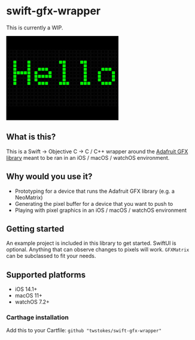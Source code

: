 # swift-gfx-wrapper

This is currently a WIP.

<img src="Media/screen.png" width="300" />

## What is this?

This is a Swift -> Objective C -> C / C++ wrapper around the [Adafruit GFX library](https://github.com/adafruit/Adafruit-GFX-Library) meant to be ran in an iOS / macOS / watchOS environment.

## Why would you use it?

- Prototyping for a device that runs the Adafruit GFX library (e.g. a NeoMatrix)
- Generating the pixel buffer for a device that you want to push to
- Playing with pixel graphics in an iOS / macOS / watchOS environment

## Getting started

An example project is included in this library to get started. SwiftUI is optional. Anything that can observe changes to pixels will work. `GFXMatrix` can be subclassed to fit your needs.

## Supported platforms

- iOS 14.1+
- macOS 11+
- watchOS 7.2+

### Carthage installation

Add this to your Cartfile: `github "twstokes/swift-gfx-wrapper"`

